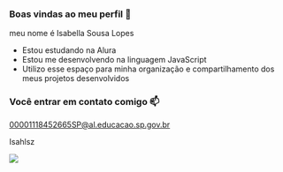 ### Boas vindas ao meu perfil 💖

meu nome é Isabella Sousa Lopes

- Estou estudando na Alura
- Estou me desenvolvendo na linguagem JavaScript
- Utilizo esse espaço para minha organização e compartilhamento dos meus projetos desenvolvidos

### Você entrar em contato comigo 📫

00001118452665SP@al.educacao.sp.gov.br

Isahlsz

![](https://media.tenor.com/3FGnzSiBjrwAAAAM/eating-watermelon-sarah-cameron.gif)

